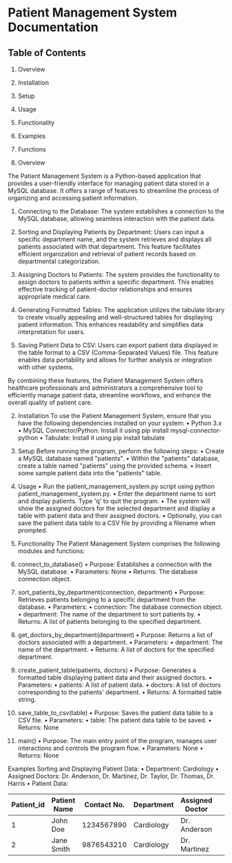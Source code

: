 # Patient Management System Documentation


## Table of Contents

1. Overview
2. Installation
3. Setup
4. Usage
5. Functionality
6. Examples
7. Functions




1.	Overview

The Patient Management System is a Python-based application that provides a user-friendly interface for managing patient data stored in a MySQL database. It offers a range of features to streamline the process of organizing and accessing patient information.

1.	Connecting to the Database: The system establishes a connection to the MySQL database, allowing seamless interaction with the patient data.

2.	Sorting and Displaying Patients by Department: Users can input a specific department name, and the system retrieves and displays all patients associated with that department. This feature facilitates efficient organization and retrieval of patient records based on departmental categorization.

3.	Assigning Doctors to Patients: The system provides the functionality to assign doctors to patients within a specific department. This enables effective tracking of patient-doctor relationships and ensures appropriate medical care.

4.	Generating Formatted Tables: The application utilizes the tabulate library to create visually appealing and well-structured tables for displaying patient information. This enhances readability and simplifies data interpretation for users.

5.	Saving Patient Data to CSV: Users can export patient data displayed in the table format to a CSV (Comma-Separated Values) file. This feature enables data portability and allows for further analysis or integration with other systems.

By combining these features, the Patient Management System offers healthcare professionals and administrators a comprehensive tool to efficiently manage patient data, streamline workflows, and enhance the overall quality of patient care.



2.	Installation
To use the Patient Management System, ensure that you have the following dependencies installed on your system:
•	Python 3.x
•	MySQL Connector/Python: Install it using pip install mysql-connector-python
•	Tabulate: Install it using pip install tabulate



3.	Setup
Before running the program, perform the following steps:
•	Create a MySQL database named "patients".
•	Within the "patients" database, create a table named "patients" using the provided schema.
•	Insert some sample patient data into the "patients" table.


4.	Usage
•	Run the patient_management_system.py script using python patient_management_system.py.
•	Enter the department name to sort and display patients. Type 'q' to quit the program.
•	The system will show the assigned doctors for the selected department and display a table with patient data and their assigned doctors.
•	Optionally, you can save the patient data table to a CSV file by providing a filename when prompted.


5.	Functionality
The Patient Management System comprises the following modules and functions:
1.	connect_to_database()
•	Purpose: Establishes a connection with the MySQL database.
•	Parameters: None
•	Returns: The database connection object.
2.	sort_patients_by_department(connection, department)
•	Purpose: Retrieves patients belonging to a specific department from the database.
•	Parameters:
•	connection: The database connection object.
•	department: The name of the department to sort patients by.
•	Returns: A list of patients belonging to the specified department.
3.	get_doctors_by_department(department)
•	Purpose: Returns a list of doctors associated with a department.
•	Parameters:
•	department: The name of the department.
•	Returns: A list of doctors for the specified department.
4.	create_patient_table(patients, doctors)
•	Purpose: Generates a formatted table displaying patient data and their assigned doctors.
•	Parameters:
•	patients: A list of patient data.
•	doctors: A list of doctors corresponding to the patients' department.
•	Returns: A formatted table string.

5.	save_table_to_csv(table)
•	Purpose: Saves the patient data table to a CSV file.
•	Parameters:
•	table: The patient data table to be saved.
•	Returns: None

6.	main()
•	Purpose: The main entry point of the program, manages user interactions and controls the program flow.
•	Parameters: None
•	Returns: None


Examples
Sorting and Displaying Patient Data:
•	Department: Cardiology
•	Assigned Doctors: Dr. Anderson, Dr. Martinez, Dr. Taylor, Dr. Thomas, Dr. Harris
•	Patient Data:

Patient_id | Patient Name | Contact No. | Department | Assigned Doctor |  | Age | Gender
-----------|--------------|-------------|------------|-----------------|--|-----|-------
1          | John Doe     | 1234567890  | Cardiology | Dr. Anderson    |  | 35  | M
2          | Jane Smith   | 9876543210  | Cardiology | Dr. Martinez    |  | 28  | F
